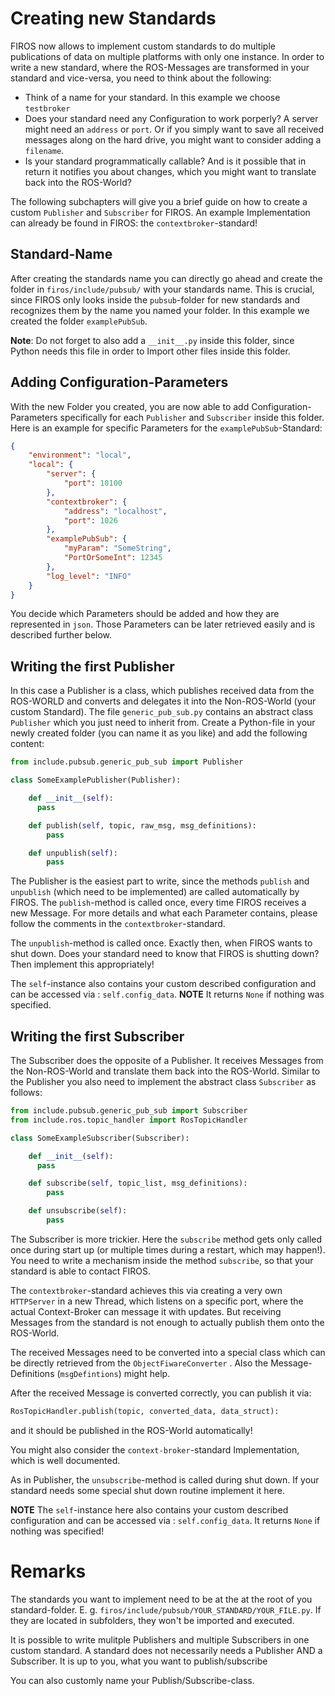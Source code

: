 # Creating new Standards

FIROS now allows to implement custom standards to do multiple publications of data on multiple platforms with only one
instance. In order to write a new standard, where the ROS-Messages are transformed in your standard and vice-versa, you
need to think about the following:

-   Think of a name for your standard. In this example we choose `testbroker`
-   Does your standard need any Configuration to work porperly? A server might need an `address` or `port`. Or if you
    simply want to save all received messages along on the hard drive, you might want to consider adding a `filename`.
-   Is your standard programmatically callable? And is it possible that in return it notifies you about changes, which
    you might want to translate back into the ROS-World?

The following subchapters will give you a brief guide on how to create a custom `Publisher` and `Subscriber` for FIROS.
An example Implementation can already be found in FIROS: the `contextbroker`-standard!

## Standard-Name

After creating the standards name you can directly go ahead and create the folder in `firos/include/pubsub/` with your
standards name. This is crucial, since FIROS only looks inside the `pubsub`-folder for new standards and recognizes them
by the name you named your folder. In this example we created the folder `examplePubSub`.

**Note**: Do not forget to also add a `__init__.py` inside this folder, since Python needs this file in order to Import
other files inside this folder.

## Adding Configuration-Parameters

With the new Folder you created, you are now able to add Configuration-Parameters specifically for each `Publisher` and
`Subscriber` inside this folder. Here is an example for specific Parameters for the `examplePubSub`-Standard:

```json
{
    "environment": "local",
    "local": {
        "server": {
            "port": 10100
        },
        "contextbroker": {
            "address": "localhost",
            "port": 1026
        },
        "examplePubSub": {
            "myParam": "SomeString",
            "PortOrSomeInt": 12345
        },
        "log_level": "INFO"
    }
}
```

You decide which Parameters should be added and how they are represented in `json`. Those Parameters can be later
retrieved easily and is described further below.

## Writing the first Publisher

In this case a Publisher is a class, which publishes received data from the ROS-WORLD and converts and delegates it into
the Non-ROS-World (your custom Standard). The file `generic_pub_sub.py` contains an abstract class `Publisher` which you
just need to inherit from. Create a Python-file in your newly created folder (you can name it as you like) and add the
following content:

```python
from include.pubsub.generic_pub_sub import Publisher

class SomeExamplePublisher(Publisher):

    def __init__(self):
      pass

    def publish(self, topic, raw_msg, msg_definitions):
        pass

    def unpublish(self):
        pass
```

The Publisher is the easiest part to write, since the methods `publish` and `unpublish` (which need to be implemented)
are called automatically by FIROS. The `publish`-method is called once, every time FIROS receives a new Message. For
more details and what each Parameter contains, please follow the comments in the `contextbroker`-standard.

The `unpublish`-method is called once. Exactly then, when FIROS wants to shut down. Does your standard need to know that
FIROS is shutting down? Then implement this appropriately!

The `self`-instance also contains your custom described configuration and can be accessed via : `self.config_data`.
**NOTE** It returns `None` if nothing was specified.

## Writing the first Subscriber

The Subscriber does the opposite of a Publisher. It receives Messages from the Non-ROS-World and translate them back
into the ROS-World. Similar to the Publisher you also need to implement the abstract class `Subscriber` as follows:

```python
from include.pubsub.generic_pub_sub import Subscriber
from include.ros.topic_handler import RosTopicHandler

class SomeExampleSubscriber(Subscriber):

    def __init__(self):
      pass

    def subscribe(self, topic_list, msg_definitions):
        pass

    def unsubscribe(self):
        pass
```

The Subscriber is more trickier. Here the `subscribe` method gets only called once during start up (or multiple times
during a restart, which may happen!). You need to write a mechanism inside the method `subscribe`, so that your standard
is able to contact FIROS.

The `contextbroker`-standard achieves this via creating a very own `HTTPServer` in a new Thread, which listens on a
specific port, where the actual Context-Broker can message it with updates. But receiving Messages from the standard is
not enough to actually publish them onto the ROS-World.

The received Messages need to be converted into a special class which can be directly retrieved from the
`ObjectFiwareConverter` . Also the Message-Definitions (`msgDefintions`) might help.

After the received Message is converted correctly, you can publish it via:

```python
RosTopicHandler.publish(topic, converted_data, data_struct):
```

and it should be published in the ROS-World automatically!

You might also consider the `context-broker`-standard Implementation, which is well documented.

As in Publisher, the `unsubscribe`-method is called during shut down. If your standard needs some special shut down
routine implement it here.

**NOTE** The `self`-instance here also contains your custom described configuration and can be accessed via :
`self.config_data`. It returns `None` if nothing was specified!

# Remarks

The standards you want to implement need to be at the at the root of you standard-folder. E. g.
`firos/include/pubsub/YOUR_STANDARD/YOUR_FILE.py`. If they are located in subfolders, they won't be imported and
executed.

It is possible to write mulitple Publishers and multiple Subscribers in one custom standard. A standard does not
necessarily needs a Publisher AND a Subscriber. It is up to you, what you want to publish/subscribe

You can also customly name your Publish/Subscribe-class.
